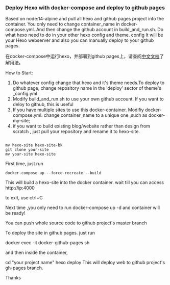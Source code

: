 ### Deploy Hexo with docker-compose and deploy to github pages
Based on node:14-alpine and pull all hexo and github pages project into the container.
You only need to change container_name in docker-compose.yml. And then change the github account in build_and_run.sh.
Do what hexo need to do in your other hexo config and theme. config It will be your Hexo webserver and also you can manually deploy to your github pages.

在docker-compose中运行hexo，并部署到github pages上，请查阅[中文文档](README.zh-CN.md)了解用法。


How to Start:

1. Do whatever config change that hexo and it's theme needs.To deploy to github page, change repository name in the 'deploy' sector of theme's _config.yml
2. Modify build_and_run.sh to use your own github account. If you want to deloy to github, this is useful
3. If you have multiple sites to use this docker-container. Modifiy docker-compose.yml. change container_name to a unique one ,such as docker-my-site;
4. if you want to build existing blog/website rather than design from scratch , just pull your repository and rename it to hexo-site.
<code>
mv hexo-site hexo-site-bk
git clone your-site
mv your-site hexo-site
</code>

First time, just run

`docker-compose up --force-recreate --build`

This will build a hexo-site into the docker container. wait till you can access http://ip:4000

to exit, use ctrl+C

Next time ,you only need to run docker-compose up -d and container will be ready!


You can push whole source code to github project's master branch

To deploy the site in github pages. just run

docker exec -it docker-github-pages sh

and then inside the container,

cd "your project name"
hexo deploy
This will deploy web to github project's gh-pages branch.

Thanks
